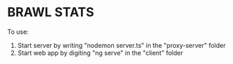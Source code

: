 # BRAWL STATS

To use:
1. Start server by writing "nodemon server.ts" in the "proxy-server" folder
2. Start web app by digiting "ng serve" in the "client" folder
